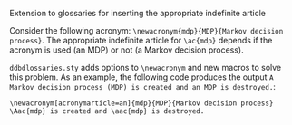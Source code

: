 Extension to glossaries for inserting the appropriate indefinite article

Consider the following acronym: `\newacronym{mdp}{MDP}{Markov decision process}`.
The appropriate indefinite article for `\ac{mdp}` depends if the acronym is used (an MDP) or not (a Markov decision process).

`ddbdlossaries.sty` adds options to `\newacronym` and new macros to solve this problem.
As an example, the following code produces the output `A Markov decision process (MDP) is created and an MDP is destroyed.`:

```
\newacronym[acronymarticle=an]{mdp}{MDP}{Markov decision process}
\Aac{mdp} is created and \aac{mdp} is destroyed.
```
